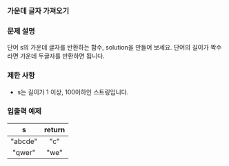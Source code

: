 ### 가운데 글자 가져오기

### 문제 설명

단어 s의 가운데 글자를 반환하는 함수, solution을 만들어 보세요. 단어의 길이가 짝수라면 가운데 두글자를 반환하면 됩니다.

### 제한 사항

- s는 길이가 1 이상, 100이하인 스트링입니다.

### 입출력 예제

|    s    | return |
| :-----: | :----: |
| "abcde" |  "c"   |
| "qwer"  |  "we"  |
